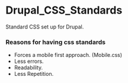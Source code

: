 # Drupal_CSS_Standards
Standard CSS set up for Drupal.

### Reasons for having css standards
- Forces a mobile first approach. (Mobile.css)
- Less errors.
- Readability.
- Less Repetition.


